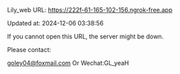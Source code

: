 Lily_web URL: https://222f-61-165-102-156.ngrok-free.app

Updated at: 2024-12-06 03:38:56

If you cannot open this URL, the server might be down.

Please contact: 

goley04@foxmail.com Or Wechat:GL_yeaH
